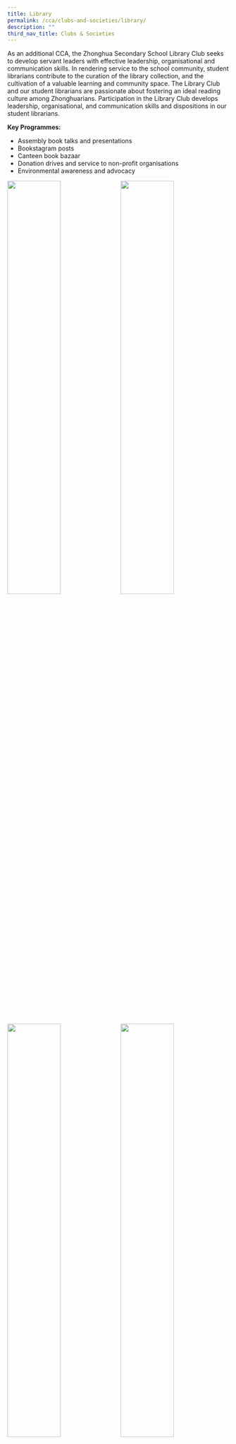 ```yaml
---
title: Library
permalink: /cca/clubs-and-societies/library/
description: ""
third_nav_title: Clubs & Societies
---
```

As an additional CCA, the Zhonghua Secondary School Library Club seeks to develop servant leaders with effective leadership, organisational and communication skills. In rendering service to the school community, student librarians contribute to the curation of the library collection, and the cultivation of a valuable learning and community space. The Library Club and our student librarians are passionate about fostering an ideal reading culture among Zhonghuarians. Participation in the Library Club develops leadership, organisational, and communication skills and dispositions in our student librarians.

**Key Programmes:**
* Assembly book talks and presentations
* Bookstagram posts
* Canteen book bazaar
* Donation drives and service to non-profit organisations
* Environmental awareness and advocacy

<img src="" style="width:49%" align="left">
<img src="" style="width:49%" align="right">

<br clear="left">

<img src="" style="width:49%" align="left">
<img src="" style="width:49%" align="right">